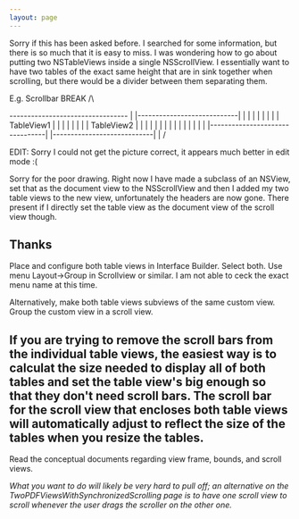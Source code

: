 ```yaml
---
layout: page
---
```


Sorry if this has been asked before. I searched for some information, but there is so much that it is easy to miss.
I was wondering how to go about putting two NSTableViews inside a single NSScrollView. I essentially want to have two tables
of the exact same height that are in sink together when scrolling, but there would be a divider between them separating them.

    
E.g.                                                                          Scrollbar
                                  BREAK                                      /\

--------------------------------- |       |----------------------------|       |
|                                |        |                            |     | |
|  TableView1                    |        |                            |     |  |
|                                |        |    TableView2              |     |  |
|                                |        |                            |    |  |
|                                |        |                            |     | |
|--------------------------------|        |----------------------------|       |
                                                                                 \/


EDIT: Sorry I could not get the picture correct, it appears much better in edit mode :(

Sorry for the poor drawing. Right now I have made a subclass of an NSView, set that as the document view to the NSScrollView and then I added my two table views to the new view, unfortunately the headers are now gone. There present if I directly set the table view as the document view of the scroll view though.

Thanks
----
Place and configure both table views in Interface Builder.  Select both.  Use menu Layout->Group in Scrollview or similar.  I am not able to ceck the exact menu name at this time.

Alternatively, make both table views subviews of the same custom view.  Group the custom view in a scroll view.

If you are trying to remove the scroll bars from the individual table views, the easiest way is to calculat the size needed to display all of both tables and set the table view's big enough so that they don't need scroll bars.  The scroll bar for the scroll view that encloses both table views will automatically adjust to reflect the size of the tables when you resize the tables.
----
Read the conceptual documents regarding view frame, bounds, and scroll views.

*What you want to do will likely be very hard to pull off; an alternative on the TwoPDFViewsWithSynchronizedScrolling page is to have one scroll view to scroll whenever the user drags the scroller on the other one.*
